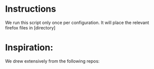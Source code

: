 # Instructions

We run this script only once per configuration. It will place the relevant firefox files in [directory]

# Inspiration:
We drew extensively from the following repos:

